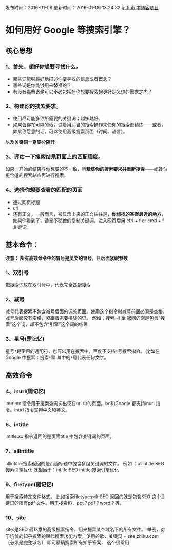 发布时间：2016-01-06
更新时间：2016-01-06 13:24:32
[github 本博客项目](https://github.com/SimplyY/Blog/)
# 如何用好 Google 等搜索引擎？

## 核心思想

### 1、首先，想好你想要寻找什么。
- 哪些词能够最好地描述你要寻找的信息或者概念？
- 哪些词是你能够用来替换的？
- 有没有那些词是可以不必包括在你想要搜索的更好定义你的需求之内？

### 2、构建你的搜索要求。

- 使用尽可能多你所需要的关键词；越多越好。
- 如果皆存在可能的话，试着用适当的搜索操作来使你的搜索更精炼——或者，如果你愿意的话，可以使用高级搜索页面（时间、语言）。

以及**关键词一定要分隔开**。


### 3、评估一下搜索结果页面上的匹配程度。

如果一开始的结果与你想要的不一致，再**精炼你的搜索要求并重新搜索**——或转向更合适的搜索站点再进行搜索。

### 4、选择你想要查看的匹配的页面
- 通过网页标题
- url
- 还有正文，一般而言，被显示出来的正文往往是，**你想找的答案最近的地方**，如果你看到了，请毫不犹豫的复制关键词，进入网页后用 ctrl + f or cmd + f 关键词。


## 基本命令：

**注意： 所有高效命令中的冒号是英文的冒号，且后面紧跟参数**

### 1、双引号

把搜索词放在双引号中，代表完全匹配搜索

### 2、减号

减号代表搜索不包含减号后面的词的页面。使用这个指令时减号前面必须是空格，减号后面没有空格，紧跟着需要排除的词。
例如：搜索 `-引擎`
返回的则是包含“搜索”这个词，却不包含“引擎”这个词的结果

### 3、星号(需记忆)
星号`*`是常用的通配符，也可以用在搜索中。百度不支持`*`号搜索指令。
比如在Google 中搜索：搜索`*`擎
其中的`*`号代表任何文字。

## 高效命令

### 4、inurl(需记忆)
inurl:xx 指令用于搜索查询词出现在url 中的页面。bd和Google 都支持inurl 指令。inurl 指令支持中文和英文。

### 6、intitle
intitle:xx   指令返回的是页面title 中包含关键词的页面。

### 7、allintitle
allintitle:搜索返回的是页面标题中包含多组关键词的文件。
例如 ：allintitle:SEO 搜索引擎优化
就相当于：intitle:SEO intitle:搜索引擎优化

### 9、filetype(需记忆)
用于搜索特定文件格式。
比如搜索filetype:pdf SEO
返回的就是包含SEO 这个关键词的所有pdf 文件。用于找资料，ppt？pdf？word？等。

### 10、site
site:是SEO 最熟悉的高级搜索指令，用来搜索某个域名下的所有文件。
举例，对于坑爹的知乎搜索的替代搜索功能方案，使用谷歌，关键词 + site:zhihu.com（必须是完整域名） 即可精确搜索所有知乎答案。
这个很常用
